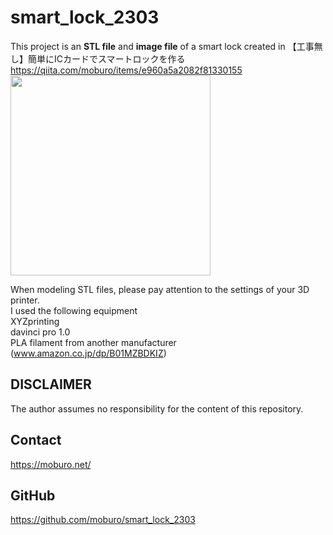 # smart_lock_2303
This project is an **STL file** and **image file** of a smart lock created in 【工事無し】簡単にICカードでスマートロックを作る https://qiita.com/moburo/items/e960a5a2082f81330155 <br>
<img src="https://user-images.githubusercontent.com/63199645/227336850-e5aef9ec-2305-4aaa-b70d-17da73a15aea.jpg" width="320px">

When modeling STL files, please pay attention to the settings of your 3D printer.<br>
I used the following equipment<br>
XYZprinting<br>
davinci pro 1.0<br>
PLA filament from another manufacturer<br>
(www.amazon.co.jp/dp/B01MZBDKIZ)
## DISCLAIMER
The author assumes no responsibility for the content of this repository.

## Contact
https://moburo.net/<br>

## GitHub
https://github.com/moburo/smart_lock_2303<br>